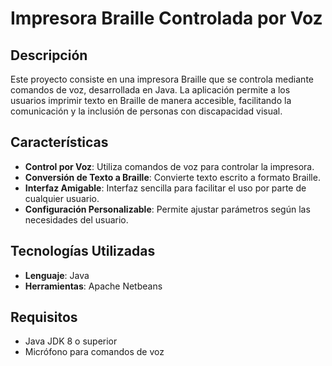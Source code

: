 # Impresora Braille Controlada por Voz

## Descripción

Este proyecto consiste en una impresora Braille que se controla mediante comandos de voz, desarrollada en Java. La aplicación permite a los usuarios imprimir texto en Braille de manera accesible, facilitando la comunicación y la inclusión de personas con discapacidad visual.

## Características

- **Control por Voz**: Utiliza comandos de voz para controlar la impresora.
- **Conversión de Texto a Braille**: Convierte texto escrito a formato Braille.
- **Interfaz Amigable**: Interfaz sencilla para facilitar el uso por parte de cualquier usuario.
- **Configuración Personalizable**: Permite ajustar parámetros según las necesidades del usuario.

## Tecnologías Utilizadas

- **Lenguaje**: Java
- **Herramientas**: Apache Netbeans

## Requisitos

- Java JDK 8 o superior
- Micrófono para comandos de voz
